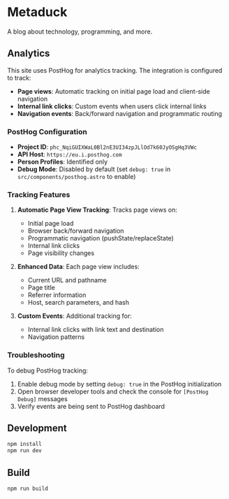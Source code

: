 # Metaduck

A blog about technology, programming, and more.

## Analytics

This site uses PostHog for analytics tracking. The integration is configured to track:

- **Page views**: Automatic tracking on initial page load and client-side navigation
- **Internal link clicks**: Custom events when users click internal links
- **Navigation events**: Back/forward navigation and programmatic routing

### PostHog Configuration

- **Project ID**: `phc_NqiGUIXWaL0Bl2nE3UI34zpJLlOd7k60JyOSgHq3VWc`
- **API Host**: `https://eu.i.posthog.com`
- **Person Profiles**: Identified only
- **Debug Mode**: Disabled by default (set `debug: true` in `src/components/posthog.astro` to enable)

### Tracking Features

1. **Automatic Page View Tracking**: Tracks page views on:

   - Initial page load
   - Browser back/forward navigation
   - Programmatic navigation (pushState/replaceState)
   - Internal link clicks
   - Page visibility changes

2. **Enhanced Data**: Each page view includes:

   - Current URL and pathname
   - Page title
   - Referrer information
   - Host, search parameters, and hash

3. **Custom Events**: Additional tracking for:
   - Internal link clicks with link text and destination
   - Navigation patterns

### Troubleshooting

To debug PostHog tracking:

1. Enable debug mode by setting `debug: true` in the PostHog initialization
2. Open browser developer tools and check the console for `[PostHog Debug]` messages
3. Verify events are being sent to PostHog dashboard

## Development

```bash
npm install
npm run dev
```

## Build

```bash
npm run build
```
